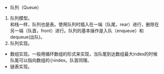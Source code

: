 * 队列（Queue）
1. 队列模型。<br>
和栈一样，队列也是表。使用队列时插入在一端（队尾，rear）进行，删除在另一端（队首，front）进行。队列的基本操作是入队（enqueue）和dequeue(出队)。
2. 队列实现。<br>
- 数组实现。一般用循环数组的形式来实现，当队尾到达数组最大index的时候队尾可以指向数组的小index。队首同理。  
- 链表实现。